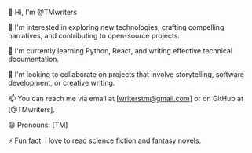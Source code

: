 👋 Hi, I'm @TMwriters

👀 I'm interested in exploring new technologies, crafting compelling narratives, and contributing to open-source projects.

🌱 I'm currently learning Python, React, and writing effective technical documentation.

💞️ I'm looking to collaborate on projects that involve storytelling, software development, or creative writing.

📫 You can reach me via email at [writerstm@gmail.com] or on GitHub at [@TMwriters].

😄 Pronouns: [TM]

⚡ Fun fact: I love to read science fiction and fantasy novels.

<!---
TMwriters/TMwriters is a ✨ special ✨ repository because its `README.md` (this file) appears on your GitHub profile.
You can click the Preview link to take a look at your changes.
--->
